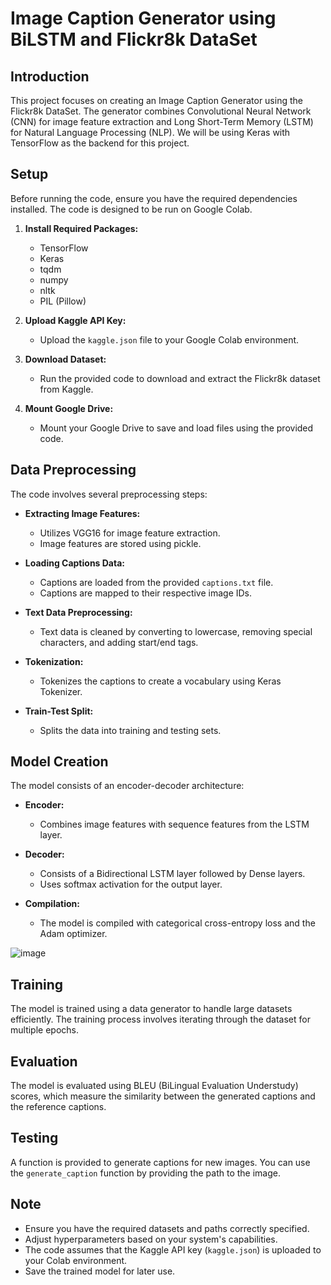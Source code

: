 # Image Caption Generator using BiLSTM and Flickr8k DataSet

## Introduction

This project focuses on creating an Image Caption Generator using the Flickr8k DataSet. The generator combines Convolutional Neural Network (CNN) for image feature extraction and Long Short-Term Memory (LSTM) for Natural Language Processing (NLP). We will be using Keras with TensorFlow as the backend for this project.

## Setup

Before running the code, ensure you have the required dependencies installed. The code is designed to be run on Google Colab.

1. **Install Required Packages:**
   - TensorFlow
   - Keras
   - tqdm
   - numpy
   - nltk
   - PIL (Pillow)

2. **Upload Kaggle API Key:**
   - Upload the `kaggle.json` file to your Google Colab environment.

3. **Download Dataset:**
   - Run the provided code to download and extract the Flickr8k dataset from Kaggle.

4. **Mount Google Drive:**
   - Mount your Google Drive to save and load files using the provided code.

## Data Preprocessing

The code involves several preprocessing steps:

- **Extracting Image Features:**
  - Utilizes VGG16 for image feature extraction.
  - Image features are stored using pickle.

- **Loading Captions Data:**
  - Captions are loaded from the provided `captions.txt` file.
  - Captions are mapped to their respective image IDs.

- **Text Data Preprocessing:**
  - Text data is cleaned by converting to lowercase, removing special characters, and adding start/end tags.

- **Tokenization:**
  - Tokenizes the captions to create a vocabulary using Keras Tokenizer.

- **Train-Test Split:**
  - Splits the data into training and testing sets.

## Model Creation

The model consists of an encoder-decoder architecture:

- **Encoder:**
  - Combines image features with sequence features from the LSTM layer.

- **Decoder:**
  - Consists of a Bidirectional LSTM layer followed by Dense layers.
  - Uses softmax activation for the output layer.

- **Compilation:**
  - The model is compiled with categorical cross-entropy loss and the Adam optimizer.
 
![image](https://github.com/the-madman-28/Image-caption-generator-using-BiLSTM/assets/68281837/79785aa5-1d3b-45c0-b3f7-d61e4bd54b89)

## Training

The model is trained using a data generator to handle large datasets efficiently. The training process involves iterating through the dataset for multiple epochs.

## Evaluation

The model is evaluated using BLEU (BiLingual Evaluation Understudy) scores, which measure the similarity between the generated captions and the reference captions.

## Testing

A function is provided to generate captions for new images. You can use the `generate_caption` function by providing the path to the image.

## Note

- Ensure you have the required datasets and paths correctly specified.
- Adjust hyperparameters based on your system's capabilities.
- The code assumes that the Kaggle API key (`kaggle.json`) is uploaded to your Colab environment.
- Save the trained model for later use.

